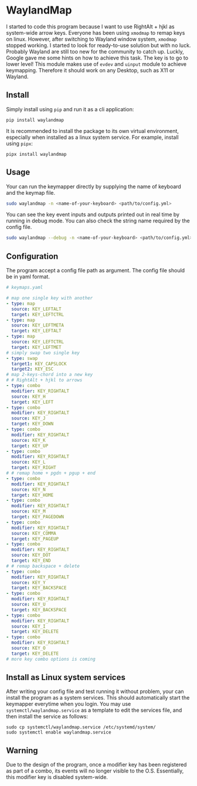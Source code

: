 # WaylandMap

I started to code this program because I want to use RightAlt + hjkl as system-wide arrow keys. Everyone has been using `xmodmap` to remap keys on linux. However, after switching to Wayland window system, `xmodmap` stopped working. I started to look for ready-to-use solution but with no luck. Probably Wayland are still too new for the community to catch up. Luckly, Google gave me some hints on how to achieve this task. The key is to go to lower level! This module makes use of `evdev` and `uinput` module to achieve keymapping. Therefore it should work on any Desktop, such as X11 or Wayland.

## Install
Simply install using `pip` and run it as a cli application:
```
pip install waylandmap
```
It is recommended to install the package to its own virtual environment, especially when installed as a linux system service. For example, install using `pipx`:
```
pipx install waylandmap
```

## Usage
Your can run the keymapper directly by supplying the name of keyboard and the keymap file.
```bash
sudo waylandmap -n <name-of-your-keyboard> <path/to/config.yml>
```
You can see the key event inputs and outputs printed out in real time by running in debug mode. You can also check the string name required by the config file.
```bash
sudo waylandmap --debug -n <name-of-your-keyboard> <path/to/config.yml>
```

## Configuration
The program accept a config file path as argument. The config file should be in yaml format.

```yaml
# keymaps.yaml

# map one single key with another
- type: map
  source: KEY_LEFTALT
  target: KEY_LEFTCTRL
- type: map
  source: KEY_LEFTMETA
  target: KEY_LEFTALT
- type: map
  source: KEY_LEFTCTRL
  target: KEY_LEFTMET
# simply swap two single key
- type: swap
  target1: KEY_CAPSLOCK
  target2: KEY_ESC
# map 2-keys-chord into a new key
# # RightAlt + hjkl to arrows
- type: combo 
  modifier: KEY_RIGHTALT
  source: KEY_H
  target: KEY_LEFT
- type: combo 
  modifier: KEY_RIGHTALT
  source: KEY_J
  target: KEY_DOWN
- type: combo 
  modifier: KEY_RIGHTALT
  source: KEY_K
  target: KEY_UP
- type: combo 
  modifier: KEY_RIGHTALT
  source: KEY_L
  target: KEY_RIGHT
# # remap home + pgdn + pgup + end
- type: combo 
  modifier: KEY_RIGHTALT
  source: KEY_N
  target: KEY_HOME
- type: combo 
  modifier: KEY_RIGHTALT
  source: KEY_M
  target: KEY_PAGEDOWN
- type: combo 
  modifier: KEY_RIGHTALT
  source: KEY_COMMA
  target: KEY_PAGEUP
- type: combo 
  modifier: KEY_RIGHTALT
  source: KEY_DOT
  target: KEY_END
# # remap backspace + delete
- type: combo 
  modifier: KEY_RIGHTALT
  source: KEY_Y
  target: KEY_BACKSPACE
- type: combo 
  modifier: KEY_RIGHTALT
  source: KEY_U
  target: KEY_BACKSPACE
- type: combo 
  modifier: KEY_RIGHTALT
  source: KEY_I
  target: KEY_DELETE
- type: combo 
  modifier: KEY_RIGHTALT
  source: KEY_O
  target: KEY_DELETE
# more key combo options is coming

```

## Install as Linux system services

After writing your config file and test running it without problem, your can install the program as a system services. This should automatically start the keymapper everytime when you login. You may use `systemctl/waylandmap.service` as a template to edit the services file, and then install the service as follows:

```
sudo cp systemctl/waylandmap.service /etc/systemd/system/
sudo systemctl enable waylandmap.service
```

## Warning

Due to the design of the program, once a modifier key has been registered as part of a combo, its events will no longer visible to the O.S. Essentially, this modifier key is disabled system-wide. 
